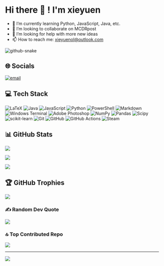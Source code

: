 # Hi there 👋 ! I'm xieyuen

<!-- - 🔭 I’m currently working on Python -->

- 🌱 I’m currently learning Python, JavaScript, Java, etc.
- 👯 I’m looking to collaborate on MCDRpost
- 🤔 I’m looking for help with more new ideas
- 📫 How to reach me: [xieyuenol@outlook.com](mailto:xieyuenol@outlook.com)

<picture>
  <source media="(prefers-color-scheme: dark)" srcset="dist/github-contribution-grid-snake-dark.svg" />
  <source media="(prefers-color-scheme: light)" srcset="dist/github-contribution-grid-snake.svg" />
  <img alt="github-snake" src="dist/github-contribution-grid-snake.svg" />
</picture>

## 🌐 Socials

[![email](https://img.shields.io/badge/Email-D14836?logo=gmail&logoColor=white)](mailto:xieyuenol@outlook.com)

## 💻 Tech Stack

![LaTeX](https://img.shields.io/badge/latex-%23008080.svg?style=for-the-badge&logo=latex&logoColor=white)
![Java](https://img.shields.io/badge/java-%23ED8B00.svg?style=for-the-badge&logo=openjdk&logoColor=white)
![JavaScript](https://img.shields.io/badge/javascript-%23323330.svg?style=for-the-badge&logo=javascript&logoColor=%23F7DF1E)
![Python](https://img.shields.io/badge/python-3670A0?style=for-the-badge&logo=python&logoColor=ffdd54)
![PowerShell](https://img.shields.io/badge/PowerShell-%235391FE.svg?style=for-the-badge&logo=powershell&logoColor=white)
![Markdown](https://img.shields.io/badge/markdown-%23000000.svg?style=for-the-badge&logo=markdown&logoColor=white)
![Windows Terminal](https://img.shields.io/badge/Windows%20Terminal-%234D4D4D.svg?style=for-the-badge&logo=windows-terminal&logoColor=white)
![Adobe Photoshop](https://img.shields.io/badge/adobe%20photoshop-%2331A8FF.svg?style=for-the-badge&logo=adobe%20photoshop&logoColor=white)
![NumPy](https://img.shields.io/badge/numpy-%23013243.svg?style=for-the-badge&logo=numpy&logoColor=white)
![Pandas](https://img.shields.io/badge/pandas-%23150458.svg?style=for-the-badge&logo=pandas&logoColor=white)
![Scipy](https://img.shields.io/badge/SciPy-%230C55A5.svg?style=for-the-badge&logo=scipy&logoColor=%white)
![scikit-learn](https://img.shields.io/badge/scikit--learn-%23F7931E.svg?style=for-the-badge&logo=scikit-learn&logoColor=white)
![Git](https://img.shields.io/badge/git-%23F05033.svg?style=for-the-badge&logo=git&logoColor=white)
![GitHub](https://img.shields.io/badge/github-%23121011.svg?style=for-the-badge&logo=github&logoColor=white)
![GitHub Actions](https://img.shields.io/badge/github%20actions-%232671E5.svg?style=for-the-badge&logo=githubactions&logoColor=white)
![Steam](https://img.shields.io/badge/steam-%23000000.svg?style=for-the-badge&logo=steam&logoColor=white)

## 📊 GitHub Stats

![](https://github-readme-stats.vercel.app/api?username=xieyuen&theme=dark&hide_border=false&include_all_commits=true&count_private=false)

![](https://nirzak-streak-stats.vercel.app/?user=xieyuen&theme=dark&hide_border=false)

![](https://github-readme-stats.vercel.app/api/top-langs/?username=xieyuen&theme=dark&hide_border=false&include_all_commits=true&count_private=false&layout=compact)

## 🏆 GitHub Trophies

![](https://github-profile-trophy.vercel.app/?username=xieyuen&theme=radical&no-frame=false&no-bg=false&margin-w=4)

### ✍️ Random Dev Quote

![](https://quotes-github-readme.vercel.app/api?type=horizontal&theme=radical)

### 🔝 Top Contributed Repo

![](https://github-contributor-stats.vercel.app/api?username=xieyuen&limit=5&theme=dark&combine_all_yearly_contributions=true)

---

[![](https://visitcount.itsvg.in/api?id=xieyuen&icon=0&color=0)](https://visitcount.itsvg.in)

<!-- Proudly created with GPRM ( https://gprm.itsvg.in ) -->

<!--
**xieyuen/xieyuen** is a ✨ _special_ ✨ repository because its `README.md` (this file) appears on your GitHub profile.

Here are some ideas to get you started:

- 🔭 I’m currently working on ...
- 🌱 I’m currently learning ...
- 👯 I’m looking to collaborate on ...
- 🤔 I’m looking for help with ...
- 💬 Ask me about ...
- 📫 How to reach me: ...
- 😄 Pronouns: ...
- ⚡ Fun fact: ...
-->
